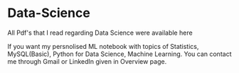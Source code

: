# Data-Science

All Pdf's that I read regarding Data Science were available here

If you want my persnolised ML notebook with topics of Statistics, MySQL(Basic), Python for Data Science, Machine Learning. You can contact me through Gmail or LinkedIn given in Overview page.
